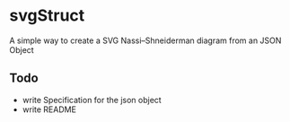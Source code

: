 svgStruct
=========

A simple way to create a SVG Nassi–Shneiderman diagram from
an JSON Object

## Todo
* write Specification for the json object
* write README
